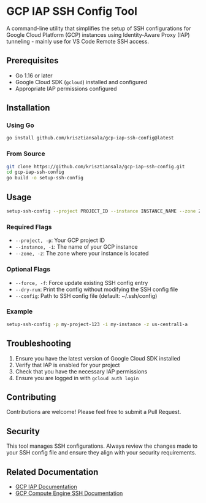 # GCP IAP SSH Config Tool

A command-line utility that simplifies the setup of SSH configurations for Google Cloud Platform (GCP) instances using Identity-Aware Proxy (IAP) tunneling - mainly use for VS Code Remote SSH access.

## Prerequisites

- Go 1.16 or later
- Google Cloud SDK (`gcloud`) installed and configured
- Appropriate IAP permissions configured

## Installation

### Using Go

```bash
go install github.com/krisztiansala/gcp-iap-ssh-config@latest
```
### From Source
```bash
git clone https://github.com/krisztiansala/gcp-iap-ssh-config.git
cd gcp-iap-ssh-config
go build -o setup-ssh-config
```
## Usage
```bash
setup-ssh-config --project PROJECT_ID --instance INSTANCE_NAME --zone ZONE
```
### Required Flags

- `--project, -p`: Your GCP project ID
- `--instance, -i`: The name of your GCP instance
- `--zone, -z`: The zone where your instance is located

### Optional Flags

- `--force, -f`: Force update existing SSH config entry
- `--dry-run`: Print the config without modifying the SSH config file
- `--config`: Path to SSH config file (default: ~/.ssh/config)

### Example
```bash
setup-ssh-config -p my-project-123 -i my-instance -z us-central1-a
```

## Troubleshooting

1. Ensure you have the latest version of Google Cloud SDK installed
2. Verify that IAP is enabled for your project
3. Check that you have the necessary IAP permissions
4. Ensure you are logged in with `gcloud auth login`

## Contributing

Contributions are welcome! Please feel free to submit a Pull Request.

## Security

This tool manages SSH configurations. Always review the changes made to your SSH config file and ensure they align with your security requirements.

## Related Documentation

- [GCP IAP Documentation](https://cloud.google.com/iap/docs)
- [GCP Compute Engine SSH Documentation](https://cloud.google.com/compute/docs/connect/standard-ssh)